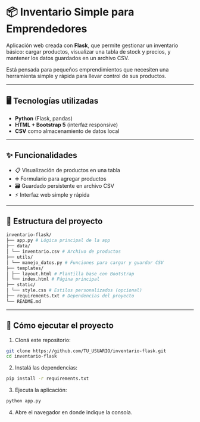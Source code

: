 # 📦 Inventario Simple para Emprendedores

Aplicación web creada con **Flask**, que permite gestionar un inventario básico: cargar productos, visualizar una tabla de stock y precios, y mantener los datos guardados en un archivo CSV.

Está pensada para pequeños emprendimientos que necesiten una herramienta simple y rápida para llevar control de sus productos.

---

## 🖥️ Tecnologías utilizadas

- **Python** (Flask, pandas)
- **HTML + Bootstrap 5** (interfaz responsive)
- **CSV** como almacenamiento de datos local

---

## ✨ Funcionalidades

- 📋 Visualización de productos en una tabla
- ➕ Formulario para agregar productos
- 🗃️ Guardado persistente en archivo CSV
- ⚡ Interfaz web simple y rápida

---

## 📂 Estructura del proyecto

```bash
inventario-flask/
├── app.py # Lógica principal de la app
├── data/
│ └── inventario.csv # Archivo de productos
├── utils/
│ └── manejo_datos.py # Funciones para cargar y guardar CSV
├── templates/
│ ├── layout.html # Plantilla base con Bootstrap
│ └── index.html # Página principal
├── static/
│ └── style.css # Estilos personalizados (opcional)
├── requirements.txt # Dependencias del proyecto
└── README.md
```

---

## 🚀 Cómo ejecutar el proyecto

1. Cloná este repositorio:

```bash
git clone https://github.com/TU_USUARIO/inventario-flask.git
cd inventario-flask
```

2. Instalá las dependencias:

```bash
pip install -r requirements.txt
```

3. Ejecuta la aplicación:
```bash
python app.py
```

4. Abre el navegador en donde indique la consola.